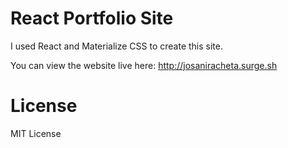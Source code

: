 # React Portfolio Site
I used React and Materialize CSS to create this site.

You can view the website live here: <http://josaniracheta.surge.sh>

# License
MIT License
